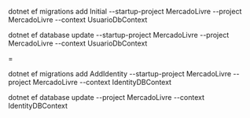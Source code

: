 dotnet ef migrations add Initial --startup-project MercadoLivre  --project MercadoLivre --context UsuarioDbContext 

dotnet ef database update --startup-project MercadoLivre --project MercadoLivre --context UsuarioDbContext 

=

dotnet ef migrations add AddIdentity --startup-project MercadoLivre  --project MercadoLivre --context IdentityDBContext

dotnet ef database update --project MercadoLivre --context IdentityDBContext


